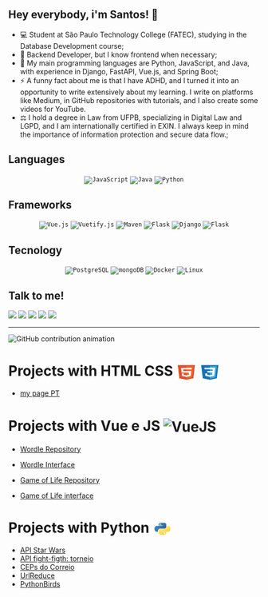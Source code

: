 ## Hey everybody, i'm Santos! 👋

- 💻 Student at São Paulo Technology College (FATEC), studying in the Database Development course;
- 🔭 Backend Developer, but I know frontend when necessary; 
- 🌱 My main programming languages are Python, JavaScript, and Java, with experience in Django, FastAPI, Vue.js, and Spring Boot;
- ⚡ A funny fact about me is that I have ADHD, and I turned it into an opportunity to write extensively about my learning. I write on platforms like Medium, in GitHub repositories with tutorials, and I also create some videos for YouTube.
- ⚖️ I hold a degree in Law from UFPB, specializing in Digital Law and LGPD, and I am internationally certified in EXIN. I always keep in mind the importance of information protection and secure data flow.;

  
## Languages
<div align="center">
	<code><img width="50" src="https://user-images.githubusercontent.com/25181517/117447155-6a868a00-af3d-11eb-9cfe-245df15c9f3f.png" alt="JavaScript" title="JavaScript"/></code>
	<code><img width="50" src="https://user-images.githubusercontent.com/25181517/117201156-9a724800-adec-11eb-9a9d-3cd0f67da4bc.png" alt="Java" title="Java"/></code>
	<code><img width="50" src="https://user-images.githubusercontent.com/25181517/183423507-c056a6f9-1ba8-4312-a350-19bcbc5a8697.png" alt="Python" title="Python"/></code>
</div>

## Frameworks
<div align="center">
	<code><img width="50" src="https://user-images.githubusercontent.com/25181517/117448124-a2da9800-af3e-11eb-85d2-bd1b69b65603.png" alt="Vue.js" title="Vue.js"/></code>
	<code><img width="50" src="https://github.com/marwin1991/profile-technology-icons/assets/136815194/50c63e54-074f-494b-b786-01eb7870c927" alt="Vuetify.js" title="Vuetify.js"/></code>
	<code><img width="50" src="https://user-images.githubusercontent.com/25181517/117207242-07d5a700-adf4-11eb-975e-be04e62b984b.png" alt="Maven" title="Maven"/></code>
	<code><img width="50" src="https://user-images.githubusercontent.com/25181517/183423775-2276e25d-d43d-4e58-890b-edbc88e915f7.png" alt="Flask" title="Flask"/></code>
	<code><img width="50" src="https://github.com/marwin1991/profile-technology-icons/assets/62091613/9bf5650b-e534-4eae-8a26-8379d076f3b4" alt="Django" title="Django"/></code>
  <code><img align="center" alt="Flask" height="60" width="50"
    src="https://cdn.jsdelivr.net/gh/devicons/devicon/icons/flask/flask-original-wordmark.svg" /></code>
</div>

## Tecnology
<div align="center">
	<code><img width="50" src="https://user-images.githubusercontent.com/25181517/117208740-bfb78400-adf5-11eb-97bb-09072b6bedfc.png" alt="PostgreSQL" title="PostgreSQL"/></code>
	<code><img width="50" src="https://user-images.githubusercontent.com/25181517/182884177-d48a8579-2cd0-447a-b9a6-ffc7cb02560e.png" alt="mongoDB" title="mongoDB"/></code>
	<code><img width="50" src="https://user-images.githubusercontent.com/25181517/117207330-263ba280-adf4-11eb-9b97-0ac5b40bc3be.png" alt="Docker" title="Docker"/></code>
	<code><img width="50" src="https://github.com/marwin1991/profile-technology-icons/assets/76662862/2481dc48-be6b-4ebb-9e8c-3b957efe69fa" alt="Linux" title="Linux"/></code>
</div>
        
  
</div>

  ## Talk to me!
  
  <div> 
  <a href="https://instagram.com/c137santos" target="_blank"><img src="https://img.shields.io/badge/-Instagram-%23E4405F?style=for-the-badge&logo=instagram&logoColor=white" target="_blank"></a>
  <a href = "mailto:clarasantosmf@gmail.com"><img src="https://img.shields.io/badge/-Gmail-%23333?style=for-the-badge&logo=gmail&logoColor=white" target="_blank"></a>
  <a href="https://www.linkedin.com/in/c137santos" target="_blank"><img src="https://img.shields.io/badge/-LinkedIn-%230077B5?style=for-the-badge&logo=linkedin&logoColor=white" target="_blank"></a>
  <a href="https://www.youtube.com/playlist?list=PLA05yVJtRWYSlQ5ZSI5N1wKRw_n-h42nt" target="_blank"><img loading="lazy" src="https://img.shields.io/badge/YouTube-FF0000?style=for-the-badge&logo=youtube&logoColor=white" target="_blank"></a>
  <a href="https://medium.com/@c137santos" target="_black"> <img loading="lazy" src="https://img.shields.io/badge/Medium-12100E?style=for-the-badge&logo=medium&logoColor=white" target="_black"> </a>

 <hr/>

<picture>
  <source media="(prefers-color-scheme: dark)" srcset="https://raw.githubusercontent.com/c137santos/c137santos/output/grid-snake-dark.svg" />
  <source media="(prefers-color-scheme: light)" srcset="https://raw.githubusercontent.com/c137santos/c137santos/output/grid-snake-light.svg" />
  <img alt="GitHub contribution animation" src="https://raw.githubusercontent.com/c137santos/c137santos/output/grid-snake.svg" />
</picture>

 
</div>

  # Projects with HTML CSS <img align="center" alt="HTML" height="30" width="40" src="https://raw.githubusercontent.com/devicons/devicon/master/icons/html5/html5-original.svg"> <img align="center" alt="CSS" height="30" width="40" src="https://raw.githubusercontent.com/devicons/devicon/master/icons/css3/css3-original.svg">
  
- [my page PT](https://c137santos.github.io/BuserTech-D8-Personal-page/)

# Projects with Vue e JS <img align="center" alt="VueJS" height="30" width="40" src="https://cdn.jsdelivr.net/gh/devicons/devicon/icons/vuejs/vuejs-original-wordmark.svg">
 
 - [Wordle Repository](https://github.com/c137santos/wordle-JS-CSS-HTML)
 - [Wordle Interface](https://c137santos.github.io/wordle-JS-CSS-HTML/)
  
 - [Game of Life Repository](https://c137santos.github.io/saw/)
 - [Game of Life interface](https://github.com/c137santos/wordle-JS-CSS-HTML)
 
  
 # Projects with Python  <img align="center" alt="Python" height="30" width="40" src="https://raw.githubusercontent.com/devicons/devicon/master/icons/python/python-original.svg">
 - [API Star Wars](https://github.com/c137santos/starwars_api)
 - [API fight-figth: torneio](https://github.com/c137santos/fightfight)
 - [CEPs do Correio](https://github.com/c137santos/django_correios_api)
 - [UrlReduce](https://github.com/c137santos/UrlReduce)
 - [PythonBirds](https://github.com/c137santos/DevPro-Pythonbirds)

